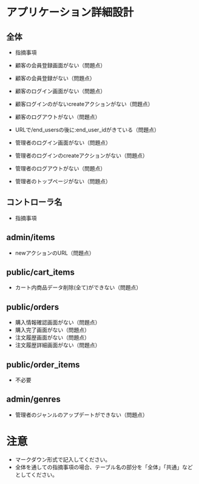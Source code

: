 # アプリケーション詳細設計
## 全体
- 指摘事項

- 顧客の会員登録画面がない（問題点）
- 顧客の会員登録がない（問題点）
- 顧客のログイン画面がない（問題点）
- 顧客ログインのがないcreateアクションがない（問題点）
- 顧客のログアウトがない（問題点）

- URLで/end_usersの後に:end_user_idがきている（問題点）
- 管理者のログイン画面がない（問題点）
- 管理者のログインのcreateアクションがない（問題点）
- 管理者のログアウトがない（問題点）
- 管理者のトップページがない（問題点）

## コントローラ名
- 指摘事項

## admin/items
- newアクションのURL（問題点）

## public/cart_items
- カート内商品データ削除(全て)ができない（問題点）

## public/orders
- 購入情報確認画面がない（問題点）
- 購入完了画面がない（問題点）
- 注文履歴画面がない（問題点）
- 注文履歴詳細画面がない（問題点）

## public/order_items
- 不必要

## admin/genres
- 管理者のジャンルのアップデートができない（問題点）

# 注意
* マークダウン形式で記入してください。
* 全体を通しての指摘事項の場合、テーブル名の部分を「全体」「共通」などとしてください。

